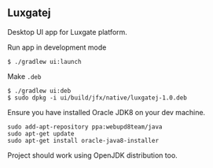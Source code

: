## Luxgatej

Desktop UI app for Luxgate platform.


Run app in development mode

```
$ ./gradlew ui:launch
```

Make `.deb`

```
$ ./gradlew ui:deb
$ sudo dpkg -i ui/build/jfx/native/luxgatej-1.0.deb
```

Ensure you have installed Oracle JDK8 on your dev machine.

```
sudo add-apt-repository ppa:webupd8team/java
sudo apt-get update
sudo apt-get install oracle-java8-installer
```

Project should work using OpenJDK distribution too.
